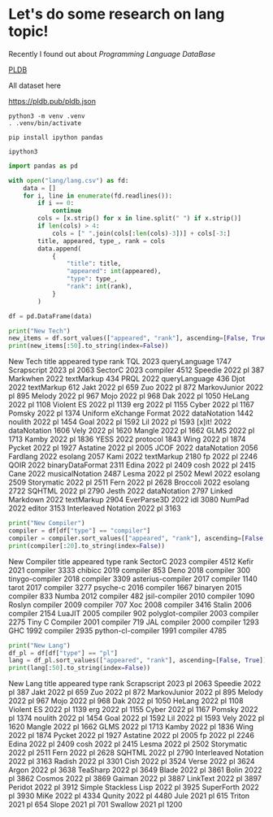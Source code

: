 # Let's do some research on lang topic!

Recently I found out about *Programming Language DataBase*

[PLDB](https://pldb.pub)

All dataset here

https://pldb.pub/pldb.json


```shell
python3 -m venv .venv
. .venv/bin/activate

pip install ipython pandas

ipython3
```

```python
import pandas as pd

with open("lang/lang.csv") as fd:
    data = []
    for i, line in enumerate(fd.readlines()):
        if i == 0:
            continue
        cols = [x.strip() for x in line.split(" ") if x.strip()]
        if len(cols) > 4:
            cols = [" ".join(cols[:len(cols)-3])] + cols[-3:]
        title, appeared, type_, rank = cols
        data.append(
            {
                "title": title,
                "appeared": int(appeared),
                "type": type_,
                "rank": int(rank),
            }
        )

df = pd.DataFrame(data)

print("New Tech")
new_items = df.sort_values(["appeared", "rank"], ascending=[False, True])
print(new_items[:50].to_string(index=False))
```

New Tech
                  title  appeared             type  rank
                    TQL      2023    queryLanguage  1747
            Scrapscript      2023               pl  2063
                SectorC      2023         compiler  4512
                Speedie      2022               pl   387
               Markwhen      2022       textMarkup   434
                   PRQL      2022    queryLanguage   436
                   Djot      2022       textMarkup   612
                   Jakt      2022               pl   659
                    Zuo      2022               pl   872
           MarkovJunior      2022               pl   895
                 Melody      2022               pl   967
                   Mojo      2022               pl   968
                    Dak      2022               pl  1050
                 HeLang      2022               pl  1108
             Violent ES      2022               pl  1139
                    erg      2022               pl  1155
                  Cyber      2022               pl  1167
                 Pomsky      2022               pl  1374
Uniform eXchange Format      2022     dataNotation  1442
                noulith      2022               pl  1454
                   Goal      2022               pl  1592
                    Lil      2022               pl  1593
                 [x]it!      2022     dataNotation  1606
                   Vely      2022               pl  1620
                 Mangle      2022               pl  1662
                   GLMS      2022               pl  1713
                  Kamby      2022               pl  1836
                   YESS      2022         protocol  1843
                   Wing      2022               pl  1874
                 Pycket      2022               pl  1927
               Astatine      2022               pl  2005
                   JCOF      2022     dataNotation  2056
               Fardlang      2022          esolang  2057
                   Kami      2022       textMarkup  2180
                     fp      2022               pl  2246
                   QOIR      2022 binaryDataFormat  2311
                  Edina      2022               pl  2409
                   cosh      2022               pl  2415
                   Cane      2022  musicalNotation  2487
                  Lesma      2022               pl  2502
                   Mewl      2022          esolang  2509
             Storymatic      2022               pl  2511
                   Fern      2022               pl  2628
               Broccoli      2022          esolang  2722
                 SQHTML      2022               pl  2790
                  Jesth      2022     dataNotation  2797
        Linked Markdown      2022       textMarkup  2904
            EverParse3D      2022              idl  3080
                 NumPad      2022           editor  3153
   Interleaved Notation      2022               pl  3163


```python
print("New Compiler")
compiler = df[df["type"] == "compiler"]
compiler = compiler.sort_values(["appeared", "rank"], ascending=[False, True])
print(compiler[:20].to_string(index=False))
```

New Compiler
             title  appeared     type  rank
           SectorC      2023 compiler  4512
             Kefir      2021 compiler  3333
           chibicc      2019 compiler   853
              Deno      2018 compiler   300
   tinygo-compiler      2018 compiler  3309
 asterius-compiler      2017 compiler  1140
             tarot      2017 compiler  3277
          psyche-c      2016 compiler  1667
          binaryen      2015 compiler   833
             Numba      2012 compiler   482
     jsil-compiler      2010 compiler  1090
   Roslyn compiler      2009 compiler   707
               Xoc      2008 compiler  3416
            Stalin      2006 compiler  2154
            LuaJIT      2005 compiler   902
 polyglot-compiler      2003 compiler  2275
   Tiny C Compiler      2001 compiler   719
      JAL compiler      2000 compiler  1293
               GHC      1992 compiler  2935
python-cl-compiler      1991 compiler  4785

```python
print("New Lang")
df_pl = df[df["type"] == "pl"]
lang = df_pl.sort_values(["appeared", "rank"], ascending=[False, True])
print(lang[:50].to_string(index=False))
```

New Lang
                title  appeared type  rank
          Scrapscript      2023   pl  2063
              Speedie      2022   pl   387
                 Jakt      2022   pl   659
                  Zuo      2022   pl   872
         MarkovJunior      2022   pl   895
               Melody      2022   pl   967
                 Mojo      2022   pl   968
                  Dak      2022   pl  1050
               HeLang      2022   pl  1108
           Violent ES      2022   pl  1139
                  erg      2022   pl  1155
                Cyber      2022   pl  1167
               Pomsky      2022   pl  1374
              noulith      2022   pl  1454
                 Goal      2022   pl  1592
                  Lil      2022   pl  1593
                 Vely      2022   pl  1620
               Mangle      2022   pl  1662
                 GLMS      2022   pl  1713
                Kamby      2022   pl  1836
                 Wing      2022   pl  1874
               Pycket      2022   pl  1927
             Astatine      2022   pl  2005
                   fp      2022   pl  2246
                Edina      2022   pl  2409
                 cosh      2022   pl  2415
                Lesma      2022   pl  2502
           Storymatic      2022   pl  2511
                 Fern      2022   pl  2628
               SQHTML      2022   pl  2790
 Interleaved Notation      2022   pl  3163
               Radish      2022   pl  3301
                 Cish      2022   pl  3524
                Verse      2022   pl  3624
                Argon      2022   pl  3638
             TeaSharp      2022   pl  3649
                Blade      2022   pl  3861
                Bolin      2022   pl  3862
               Cosmos      2022   pl  3869
               Gaiman      2022   pl  3887
             LinkText      2022   pl  3897
              Peridot      2022   pl  3912
Simple Stackless Lisp      2022   pl  3925
           SuperForth      2022   pl  3930
                 MiKe      2022   pl  4334
               Qunity      2022   pl  4480
                 Jule      2021   pl   615
               Triton      2021   pl   654
                Slope      2021   pl   701
              Swallow      2021   pl  1200
